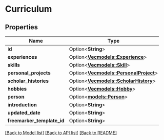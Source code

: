 # Curriculum

## Properties

Name | Type | Description | Notes
------------ | ------------- | ------------- | -------------
**id** | Option<**String**> |  | [optional]
**experiences** | Option<[**Vec<models::Experience>**](Experience.md)> |  | [optional]
**skills** | Option<[**Vec<models::Skill>**](Skill.md)> |  | [optional]
**personal_projects** | Option<[**Vec<models::PersonalProject>**](PersonalProject.md)> |  | [optional]
**scholar_histories** | Option<[**Vec<models::ScholarHistory>**](ScholarHistory.md)> |  | [optional]
**hobbies** | Option<[**Vec<models::Hobby>**](Hobby.md)> |  | [optional]
**person** | Option<[**models::Person**](Person.md)> |  | [optional]
**introduction** | Option<**String**> |  | [optional]
**updated_date** | Option<**String**> |  | [optional]
**freemarker_template_id** | Option<**String**> |  | [optional]

[[Back to Model list]](../README.md#documentation-for-models) [[Back to API list]](../README.md#documentation-for-api-endpoints) [[Back to README]](../README.md)


